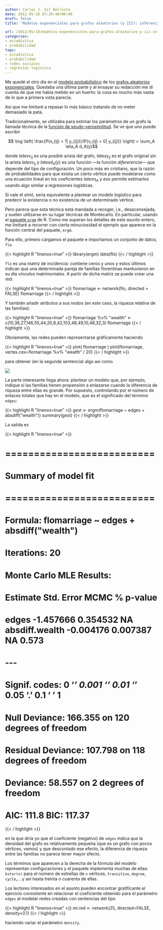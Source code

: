 ```yaml
---
author: Carlos J. Gil Bellosta
date: 2012-05-18 07:20:48+00:00
draft: false
title: 'Modelos exponenciales para grafos aleatorios (y III): inferencia'

url: /2012/05/18/modelos-exponenciales-para-grafos-aleatorios-y-iii-inferencia/
categories:
- estadística
- probabilidad
tags:
- estadística
- probabilidad
- redes sociales
- regresión logística
---
```


Me quedé el otro día en el [modelo probabilístico](http://www.datanalytics.com/2012/05/10/modelos-exponenciales-para-grafos-aleatorios-ii-modelo-probabilistico/) de los [grafos aleatorios exponenciales](http://www.datanalytics.com/2012/05/09/modelos-exponenciales-para-grafos-aleatorios-i-motivacion/). Quedaba una última parte y al ensayar su redacción me di cuenta de que me había metido en un huerto: la cosa es mucho más vasta de lo que a primera vista parecía.

Así que me limitaré a repasar lo más básico tratando de no meter demasiado la pata.

Tradicionalmente, se utilizaba para estimar los parámetros de un grafo la llamada técnica de la [función de seudo-verosimilitud](http://en.wikipedia.org/wiki/Pseudolikelihood). Se ve que uno puede escribir


$$ \log \left( \frac{P(v_{ij} = 1| y_{ij})}{P(v_{ij} = 0| y_{ij})} \right) = \sum_A \eta_A d_A(y)$$

donde $latex v_{ij}$ es una _posible_ arista del grafo, $latex y_{ij}$ es el grafo original sin la arista $latex v_{ij}$ y $latex d_A(y)$ es una función —la función _difererencia_— que depende del tipo de configuración. Un poco más en cristiano, que la razón de probabilidades para que exista un cierto vértice puede modelarse como una ecuación lineal en los coeficientes $latex \eta_A$ y eso permite estimarlos usando algo similar a regresiones logísticas.

Si vale el símil, sería equivalente a plantear un modelo logístico para predecir la existencia o no existencia de un determinado vértice.

Pero parece que esta técnica está mandada a recoger, i.e., desaconsejada, y suelen utilizarse en su lugar técnicas de Montecarlo. En particular, usando el [paquete `ergm`](http://cran.r-project.org/web/packages/ergm/index.html) de R. Como me superan los detalles de este asunto entero, me limitaré a recorrer con cierta minuciosidad el ejemplo que aparece en la función central del paquete, `ergm`.

Para ello, primero cargamos el paquete e importamos un conjunto de datos, `flo`.

{{< highlight R "linenos=true" >}}
library(ergm)
data(flo)
{{< / highlight >}}

`flo` es una matriz de incidencia: contiene ceros y unos y estos últimos indican que una determinada pareja de familias florentinas mantuvieron en su día vínculos matrimoniales. A partir de dicha matriz se puede crear una red:

{{< highlight R "linenos=true" >}}
flomarriage <- network(flo, directed = FALSE)
flomarriage
{{< / highlight >}}

Y también añadir atributos a sus nodos (en este caso, la riqueza relativa de las familias):

{{< highlight R "linenos=true" >}}
flomarriage %v% "wealth" <- c(10,36,27,146,55,44,20,8,42,103,48,49,10,48,32,3)
flomarriage
{{< / highlight >}}

Obviamente, las redes pueden representarse gráficamente haciendo

{{< highlight R "linenos=true" >}}
plot( flomarriage )
plot(flomarriage, vertex.cex=flomarriage %v% "wealth" / 20)
{{< / highlight >}}

para obtener (en la segunda sentencia) algo así como

[![](/wp-uploads/2012/05/flomarriage.png)
](/wp-uploads/2012/05/flomarriage.png)

La parte interesante llega ahora: plantear un modelo que, por ejemplo, indique si las familias tienen propensión a enlazarse cuando la diferencia de riqueza entre ellas es grande. Por supuesto, controlando por el número de enlaces totales que hay en el modelo, que es el significado del térmimo `edges`:

{{< highlight R "linenos=true" >}}
gest <- ergm(flomarriage ~ edges + absdiff("wealth"))
summary(gest)
{{< / highlight >}}

La salida es

{{< highlight R "linenos=true" >}}
# ==========================
# Summary of model fit
# ==========================
#
# Formula: flomarriage ~ edges + absdiff("wealth")
#
# Iterations: 20
#
# Monte Carlo MLE Results:
# Estimate Std. Error MCMC % p-value
# edges -1.457666 0.354532 NA absdiff.wealth -0.004176 0.007387 NA 0.573
# ---
# Signif. codes: 0 ‘***’ 0.001 ‘**’ 0.01 ‘*’ 0.05 ‘.’ 0.1 ‘ ’ 1
#
# Null Deviance: 166.355 on 120 degrees of freedom
# Residual Deviance: 107.798 on 118 degrees of freedom
# Deviance: 58.557 on 2 degrees of freedom
#
# AIC: 111.8 BIC: 117.37
{{< / highlight >}}

en la que diría yo que el coeficiente (negativo) de `edges` indica que la densidad del grafo es relativamente pequeña (que es un grafo con pocos vértices, vamos) y que descontado ese efecto, la diferencia de riqueza entre las familias no parece tener mayor efecto.

Los términos que aparecen a la derecha de la fórmula del modelo representan configuraciones y el paquete implementa muchas de ellas: `kstar(n)` para el número de estrellas de `n` vértices, `transitive`, `degree`, `cycle`,... y así hasta treinta o cuarenta de ellas.

Los lectores interesados en el asunto pueden encontrar gratificante el ejercicio consistente en relacionar el coeficiente obtenido para el parámetro `edges` al modelar redes creadas con sentencias del tipo

{{< highlight R "linenos=true" >}}
mi.red <- network(25, directed=FALSE, density=0.1)
{{< / highlight >}}

haciendo variar el parámetro `density`.
